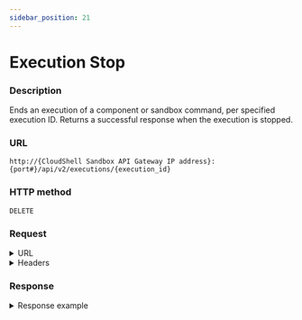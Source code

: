 ```yaml
---
sidebar_position: 21
---
```



# Execution Stop

### Description

Ends an execution of a component or sandbox command, per specified execution ID. Returns a successful response when the execution is stopped.

### URL

`http://{CloudShell Sandbox API Gateway IP address}:{port#}/api/v2/executions/{execution_id}`

### HTTP method

`DELETE`

### Request

<details>
<summary>URL</summary>

| Parameter | Description/Comments |
| --- | --- |
| `execution_id` | 
The id of the command's execution (`string`). <br/> Note : You can get the **execution ID** from the [component command start](https://help.quali.com/Online%20Help/0.0/Portal/Content/API/RefGuides/Sndbx-REST-API/REST-API-V2-Ref-Guide.htm?tocpath=CloudShell%20API%20Guide%7CCloudShell%20Sandbox%20API%7C_____3#componen2) and the [blueprint start](https://help.quali.com/Online%20Help/0.0/Portal/Content/API/REST-API-blueprint_strt.htm) methods. |

</details>

<details>
<summary>Headers</summary>

Example header format for the `execution stop` method:

`Authorization: Basic <authorization token returned from the login method>`

`Content-Type: application/json`

</details>

### Response

<details>
<summary>Response example</summary>

A successful response is displayed when the `execution stop` method ends the execution:

```javascript
{
"result": "success",
}
```
</details>
